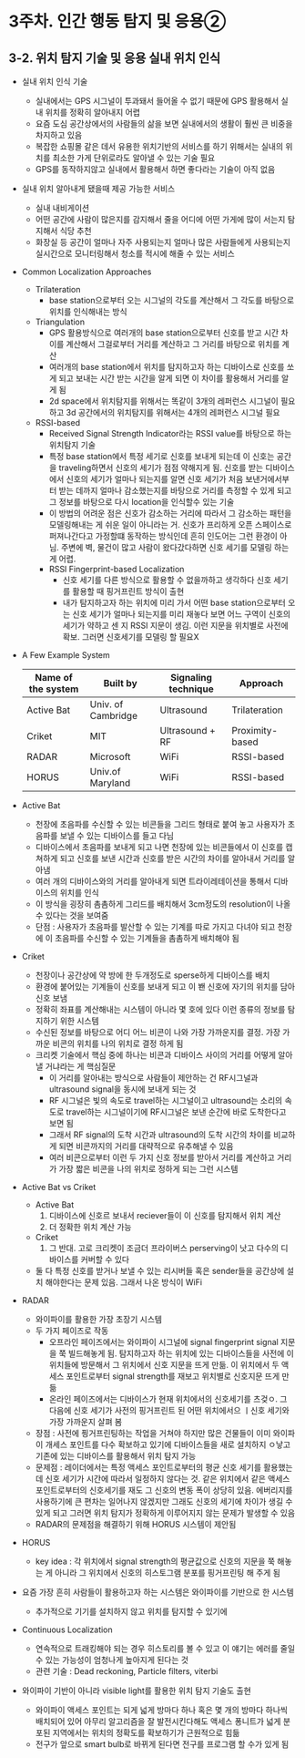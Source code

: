 # 3주차. 인간 행동 탐지 및 응용➁

## 3-2. 위치 탐지 기술 및 응용 실내 위치 인식

- 실내 위치 인식 기술
  - 실내에서는 GPS 시그널이 투과돼서 들어올 수 없기 때문에 GPS 활용해서 실내 위치를 정확히 알아내지 어렵
  - 요즘 도심 공간상에서의 사람들의 삶을 보면 실내에서의 생활이 훨씬 큰 비중을 차지하고 있음
  - 복잡한 쇼핑몰 같은 데서 유용한 위치기반의 서비스를 하기 위해서는 실내의 위치를 최소한 가게 단위로라도 알아낼 수 있는 기술 필요
  - GPS를 동작하지않고 실내에서 활용해서 하면 좋다라는 기술이 아직 없음
- 실내 위치 알아내게 됐을때 제공 가능한 서비스
  - 실내 내비게이션
  - 어떤 공간에 사람이 많은지를 감지해서 줄을 어디에 어떤 가게에 많이 서는지 탐지해서 식당 추천
  - 화장실 등 공간이 얼마나 자주 사용되는지 얼마나 많은 사람들에게 사용되는지 실시간으로 모니터링해서 청소를 적시에 해줄 수 있는 서비스

- Common Localization Approaches

  - Trilateration
    - base station으로부터 오는 시그널의 각도를 계산해서 그 각도를 바탕으로 위치를 인식해내는 방식
  - Triangulation
    -  GPS 활용방식으로 여러개의 base station으로부터 신호를 받고 시간 차이를 계산해서 그걸로부터 거리를 계산하고 그 거리를 바탕으로 위치를 계산
    - 여러개의 base station에서 위치를 탐지하고자 하는 디바이스로 신호를 쏘게 되고 보내는 시간 받는 시간을 알게 되면 이 차이를 활용해서 거리를 알게 됨
    - 2d space에서 위치탐지를 위해서는 똑같이 3개의 레퍼런스 시그널이 필요하고 3d 공간에서의 위치탐지를 위해서는 4개의 레퍼런스 시그널 필요
  - RSSI-based
    - Received Signal Strength Indicator라는 RSSI value를 바탕으로 하는 위치탐지 기술
    - 특정 base station에서 특정 세기로 신호를 보내게 되는데 이 신호는 공간을 traveling하면서 신호의 세기가 점점 약해지게 됨. 신호를 받는 디바이스에서 신호의 세기가 얼마나 되는지를 알면 신호 세기가 처음 보낸거에서부터 받는 데까지 얼마나 감소했는지를 바탕으로 거리를 측정할 수 있게 되고 그 정보를 바탕으로 다시 location을 인식할수 있는 기술
    - 이 방법의 어려운 점은 신호가 감소하는 거리에 따라서 그 감소하는 패턴을 모델링해내는 게 쉬운 일이 아니라는 거. 신호가 프리하게 오픈 스페이스로 퍼져나간다고 가정할떄 동작하는 방식인데 흔히 인도어는 그런 환경이 아님. 주변에 벽, 물건이 많고 사람이 왔다갔다하면 신호 세기를 모델링 하는게 어렵.
    - RSSI Fingerprint-based Localization
      - 신호 세기를 다른 방식으로 활용할 수 없을까하고 생각하다 신호 세기를 활용할 때 핑거프린트 방식이 출현
      - 내가 탐지하고자 하는 위치에 미리 가서 어떤 base station으로부터 오는 신호 세기가 얼마나 되는지를 미리 재놓다 보면 어느 구역이 신호의 세기가 약하고 센 지 RSSI 지문이 생김. 이런 지문을 위치별로 사전에 확보. 그러면 신호세기를 모델링 할 필요X

- A Few Example System

  | Name of the system | Built by           | Signaling technique | Approach        |
  | ------------------ | ------------------ | ------------------- | --------------- |
  | Active Bat         | Univ. of Cambridge | Ultrasound          | Trilateration   |
  | Criket             | MIT                | Ultrasound + RF     | Proximity-based |
  | RADAR              | Microsoft          | WiFi                | RSSI-based      |
  | HORUS              | Univ.of Maryland   | WiFi                | RSSI-based      |



- Active Bat
  - 천장에 초음파를 수신할 수 있는 비콘들을 그리드 형태로 붙여 놓고 사용자가 초음파를 보낼 수 있는 디바이스를 들고 다님
  - 디바이스에서 초음파를 보내게 되고 나면 천장에 있는 비콘들에서 이 신호를 캡쳐하게 되고 신호를 보낸 시간과 신호를 받은 시간의 차이를 알아내서 거리를 알아냄
  - 여러 개의 디바이스와의 거리를 알아내게 되면 트라이레테이션을 통해서 디바이스의 위치를 인식
  - 이 방식을 굉장히 촘촘하게 그리드를 배치해서 3cm정도의 resolution이 나올 수 있다는 것을 보여줌
  - 단점 : 사용자가 초음파를 발산할 수 있는 기계를 따로 가지고 다녀야 되고 천장에 이 초음파를 수신할 수 있는 기계들을 촘촘하게 배치해야 됨
- Criket
  - 천장이나 공간상에 약 방에 한 두개정도로 sperse하게 디바이스를 배치
  - 환경에 붙어있는 기계들이 신호를 보내게 되고 이 봰 신호에 자기의 위치를 담아 신호 보냄
  - 정확히 좌표를 계산해내는 시스템이 아니라 몇 호에 있다 이런 종류의 정보를 탐지하기 위한 시스템
  - 수신된 정보를 바탕으로 어디 어느 비콘이 나와 가장 가까운지를 결정. 가장 가까운 비콘의 위치를 나의 위치로 결정 하게 됨
  - 크리켓 기술에서 핵심 중에 하나는 비콘과 디바이스 사이의 거리를 어떻게 알아낼 거냐라는 게 핵심질문
    - 이 거리를 알아내는 방식으로 사람들이 제안하는 건 RF시그널과 ultrasound signal을 동시에 보내게 되는 것
    - RF 시그널은 빛의 속도로 travel하는 시그널이고 ultrasound는 소리의 속도로 travel하는 시그널이기에 RF시그널은 보낸 순간에 바로 도착한다고 보면 됨
    - 그래서 RF signal의 도착 시간과 ultrasound의 도착 시간의 차이를 비교하게 되면 비콘까지의 거리를 대략적으로 유추해낼 수 있음
    - 여러 비콘으로부터 이런 두 가지 신호 정보를 받아서 거리를 계산하고 거리가 가장 짧은 비콘을 나의 위치로 정하게 되는 그런 시스템
- Active Bat vs Criket
  - Active Bat 
    1. 디바이스에 신호르 보내서 reciever들이 이 신호를 탐지해서 위치 계산
    2. 더 정확한 위치 계산 가능
  - Criket 
    1. 그 반대. 고로 크리켓이 조금더 프라이버스 perserving이 낫고 다수의 디바이스를 커버할 수 있다
  - 둘 다 특정 신호를 받거나 보낼 수 있는 리시버들 혹은 sender들을 공간상에 설치 해야한다는 문제 있음. 그래서 나온 방식이 WiFi
- RADAR
  - 와이파이를 활용한 가장 초장기 시스템
  - 두 가지 페이즈로 작동
    - 오프라인 페이즈에서는 와이파이 시그널에 signal fingerprint signal 지문을 쭉 빌드해놓게 됨. 탐지하고자 하는 위치에 있는 디바이스들을 사전에 이 위치들에 방문해서 그 위치에서 신호 지문을 뜨게 만듦. 이 위치에서 두 액세스 포인트로부터 signal strength를 재보고 위치별로 신호지문 뜨게 만듦
    - 온라인 페이즈에서는 디바이스가 현재 위치에서의 신호세기를 츠겆ㅇ. 그 다음에 신호 세기가 사전의 핑거프린트 된 어떤 위치에서으 ㅣ신호 세기와 가장 가까운지  살펴 봄
  - 장점 : 사전에 픵거프린팅하는 작업을 거쳐야 하지만 많은 건물들이 이미 와이파이 개세스 포인트를 다수 확보하고 있기에 디바이스들을 새로 설치하지 ㅇ낳고 기존에 있는 디바이스를 활용해서 위치 탐지 가능
  - 문제점 : 레이더에서는 특정 액세스 포인트로부터의 평균 신호 세기를 활용했는데 신호 세기가 시간에 따라서 일정하지 않다는 것. 같은 위치에서 같은 액세스 포인트로부터의 신호세기를 재도 그 신호의 변동 폭이 상당히 있음. 에버리지를 사용하기에 큰 편차는 일어나지 않겠지만 그래도 신호의 세기에 차이가 생길 수 있게 되고 그러면 위치 탐지가 정확하게 이루어지지 않는 문제가 발생할 수 있음
  - RADAR의 문제점을 해결하기 위해  HORUS 시스템이 제안됨
- HORUS
  - key idea : 각 위치에서 signal strength의 평균값으로 신호의 지문을 쭉 해놓는 게 아니라 그 위치에서 신호의 히스토그램 분포를 핑거프린팅 해 주게 됨
- 요즘 가장 흔히 사람들이 활용하고자 하는 시스템은 와이파이를 기반으로 한 시스템
  - 추가적으로 기기를 설치하지 않고 위치를 탐지할 수 있기에
- Continuous Localization
  - 연속적으로 트래킹해야 되는 경우 히스토리를 볼 수 있고 이 얘기는 에러를 줄일 수 있는 가능성이 엄청나게 높아지게 된다는 것
  - 관련 기술 : Dead reckoning, Particle filters, viterbi

- 와이파이 기반이 아니라 visible light를 활용한 위치 탐지 기술도 출현
  - 와이파이 액세스 포인트는 되게 넓게 방마다 하나 혹은 몇 개의 방마다 하나씩 배치되어 있어 아무리 알고리즘을 잘 발전시킨다해도 액세스 퐁니트가 넓게 분포된 지역에서는 위치의 정확도를 확보하기가 근원적으로 힘듦
  - 전구가 앞으로 smart bulb로 바뀌게 된다면 전구를 프로그램 할 수가 있게 됨

